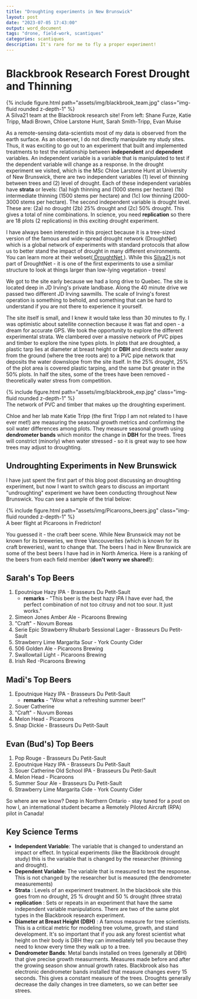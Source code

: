 ```yaml
---
title: "Droughting experiments in New Brunswick"
layout: post
date: "2023-07-05 17:43:00"
output: word_document
tags: "drone, field-work, scantiques"
categories: scantiques
description: It's rare for me to fly a proper experiment!
---
```


# Blackbrook Research Forest Drought and Thinning

<div class="row mt-3">
    <div class="col-sm mt-3 mt-md-0">
        {% include figure.html path="assets/img/blackbrook_team.jpg" class="img-fluid rounded z-depth-1" %}
    </div>
<div class="caption">
    A Silva21 team at the Blackbrook research site! From left: Shane Furze, Katie Tripp, Madi Brown, Chloe Larstone Hunt, Sarah Smith-Tripp, Evan Muise
</div>

As a remote-sensing data-scientists most of my data is observed from the earth surface. As an observer, I do not directly manipulate my study sites. Thus, it was exciting to go out to an experiment that built and implemented treatments to test the relationship between **independent** and **dependent** variables. An independent variable is a variable that is manipulated to test if the dependent variable will change as a response. In the drought experiment we visited, which is the MSc Chloe Larstone Hunt at University of New Brunswick, there are two independent variables (1) level of thinning between trees and (2) level of drought. Each of these independent variables have **strata** or levels: (1a) high thinning and (1000 stems per hectare) (1b) intermediate thinning (1500 stems per hectare) and (1c) low thinning (2000-3000 stems per hectare). The second independent variable is drought level. These are: (2a) no drought (2b) 25% drought and (2c) 50% drought. This gives a total of nine combinations. In science, you need **replication** so there are 18 plots (2 replications) in this exciting drought experiment.

I have always been interested in this project because it is a tree-sized version of the famous and wide-spread drought network (DroughtNet) which is a global network of experiments with standard protocols that allow us to better stand the impact of drought in many different environments. You can learn more at their webset(<a href="https://droughtnet.weebly.com/"> DroughtNet </a>). While this <a href="https://www.silva21.com/projects/rainfall-exclusion-experiment%3A-the-effect-of-thinning?lang=en"> Silva21 </a> is not part of DroughtNet - it is one of the first experiments to use a similiar structure to look at things larger than low-lying vegetation - trees!

We got to the site early because we had a long drive to Quebec. The site is located deep in JD Irving's private landbase. Along the 40 minute drive we passed two different JD Irving sawmills. The scale of Irving's forest operation is something to behold, and something that can be hard to understand if you are not there to experience it yourself.

The site itself is small, and I knew it would take less than 30 minutes to fly. I was optimistic about satellite connection because it was flat and open - a dream for accurate GPS. We took the opportunity to explore the different experimental strata. We clambered over a massive network of PVC pipes and timber to explore the nine types plots. In plots that are droughted, a plastic tarp  lies at diameter at breast height or **DBH** and directs water away from the ground (where the tree roots are) to a PVC pipe network that deposits the water downslope from the site itself. In the 25% drought, 25% of the plot area is covered plastic tarping, and the same but greater in the 50% plots. In half the sites, some of the trees have been removed - theoretically water stress from competition.

<div class="row mt-3">
    <div class="col-sm mt-3 mt-md-0">
        {% include figure.html path="assets/img/blackbrook_exp.jpg" class="img-fluid rounded z-depth-1" %}
    </div>
<div class="caption">
    The network of PVC and timber that makes up the droughting experiment. 
</div>

Chloe and her lab mate Katie Tripp (the first Tripp I am not related to I have ever met!) are measuring the seasonal growth metrics and confirming the soil water differences among plots. They measure seasonal growth using **dendrometer bands** which monitor the change in **DBH** for the trees. Trees will constrict (minorly) when water stressed - so it is great way to see how trees may adjust to droughting.

## Undroughting Experiments in New Brunswick

I have just spent the first part of this blog post discussing an droughting experiment, but now I want to switch gears to discuss an important "undroughting" experiment we have been conducting throughout New Brunswick. You can see a sample of the trial below:

<div class="row mt-3">
    <div class="col-sm mt-3 mt-md-0">
        {% include figure.html path="assets/img/Picaroons_beers.jpg" class="img-fluid rounded z-depth-1" %}
    </div>
<div class="caption">
    A beer flight at Picaroons in Fredricton! 
</div>

You guessed it - the craft beer scene. While New Brunswick may not be known for its breweries, we three Vancouverites (which is known for its craft breweries), want to change that. The beers I had in New Brunswick are some of the best beers I have had in in North America. Here is a ranking of the beers from each field member (**don't worry we shared!**):

## Sarah's Top Beers

1.  Epoutnique Hazy IPA - Brasseurs Du Petit-Sault
    -   **remarks** - "This beer is the best hazy IPA I have ever had, the perfect combination of not too citrusy and not too sour. It just works."
2.  Simeon Jones Amber Ale - Picaroons Brewing
3.  "Craft" - Novum Boreas
4.  Serie Epic Strawberry Rhubarb Sessional Lager - Brasseurs Du Petit-Sault
5.  Strawberry Lime Margarita Sour - York County Cider
6.  506 Golden Ale - Picaroons Brewing
7.  Swallowtail Light - Picaroons Brewing
8.  Irish Red -Picaroons Brewing

## Madi's Top Beers

1.  Epoutnique Hazy IPA - Brasseurs Du Petit-Sault
    -   **remarks** - "Wow what a refreshing summer beer!"
2.  Souer Catherine
3.  "Craft" - Nuvum Boreas
4.  Melon Head - Picaroons
5.  Snap Dickie - Brasseurs Du Petit-Sault

## Evan (Bud's) Top Beers

1.  Pop Rouge - Brasseurs Du Petit-Sault
2.  Epoutnique Hazy IPA - Brasseurs Du Petit-Sault
3.  Souer Catherine Old School IPA - Brasseurs Du Petit-Sault
4.  Melon Head - Picaroons
5.  Summer Sour Ale - Brasseurs Du Petit-Sault
6.  Strawberry Lime Margarita Cide - York County Cider

So where are we know? Deep in Northern Ontario - stay tuned for a post on how I, an international student became a Remotely Piloted Aircraft (RPA) pilot in Canada! 

## Key Science Terms

-   **Independent Variable**: The variable that is changed to understand an impact or effect. In typical experiments (like the Blackbrook drought study) this is the variable that is changed by the researcher (thinning and drought).
-   **Dependent Variable**: The variable that is measured to test the response. This is not changed by the researcher but is measured (the dendrometer measurements)
-   **Strata** : Levels of an experiment treatment. In the blackbook site this goes from no drought, 25 % drought and 50 % drought (three strata)
-   **replication** : Sets or repeats in an experiment that have the same independent variable manipulations. There are two of the same plot types in the Blackbrook research experiment.
-   **Diameter at Breast Height (DBH)** : A famous measure for tree scientists. This is a critical metric for modeling tree volume, growth, and stand development. It's so important that if you ask any forest scientist what height on their body is DBH they can immediately tell you because they need to know every time they walk up to a tree.
-   **Dendrometer Bands**: Metal bands installed on trees (generally at DBH) that give precise growth measurments. Measures made before and after the growing season show annual growth rates. Blackbrook also has electronic dendrometer bands installed that measure changes every 15 seconds. This gives a constant measure of the trees. Droughts generally decrease the daily changes in tree diameters, so we can better see strees. 
